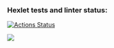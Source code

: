 ### Hexlet tests and linter status:
[![Actions Status](https://github.com/sheveleves/java-project-lvl1/workflows/hexlet-check/badge.svg)](https://github.com/sheveleves/java-project-lvl1/actions)

<a href="https://codeclimate.com/github/sheveleves/java-project-lvl1/maintainability"><img src="https://api.codeclimate.com/v1/badges/15c1604e8041f909493b/maintainability" /></a>